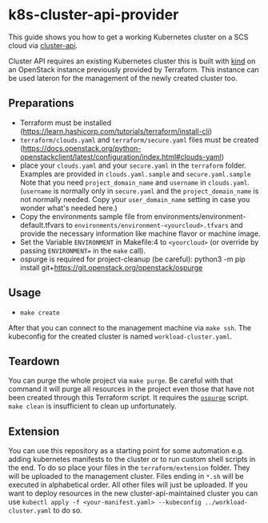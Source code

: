 # k8s-cluster-api-provider

This guide shows you how to get a working Kubernetes cluster on a SCS cloud
via [cluster-api](https://cluster-api.sigs.k8s.io/).

Cluster API requires an existing Kubernetes cluster this is built with [kind](https://kind.sigs.k8s.io/)
on an OpenStack instance previously provided by Terraform. This instance can be used lateron for the management
of the newly created cluster too.

## Preparations

* Terraform must be installed (https://learn.hashicorp.com/tutorials/terraform/install-cli)
* ``terraform/clouds.yaml`` and ``terraform/secure.yaml`` files must be created
  (https://docs.openstack.org/python-openstackclient/latest/configuration/index.html#clouds-yaml)
* place your ``clouds.yaml`` and your ``secure.yaml`` in the ``terraform`` folder. Examples are
  provided in ``clouds.yaml.sample`` and ``secure.yaml.sample``
  Note that you need ``project_domain_name`` and ``username`` in ``clouds.yaml``.
  (``username`` is normally only in ``secure.yaml`` and the ``project_domain_name`` is not
  normally needed. Copy your ``user_domain_name`` setting in case you wonder what's needed here.)
* Copy the environments sample file from environments/environment-default.tfvars to
  ``environments/environment-<yourcloud>.tfvars`` and provide the necessary information like
  machine flavor or machine image.
* Set the Variable ``ENVIRONMENT`` in Makefile:4 to ``<yourcloud>`` (or override by passing
  ``ENVIRONMENT=`` in the ``make`` call).
*  ospurge is required for project-cleanup (be careful): python3 -m pip install git+https://git.openstack.org/openstack/ospurge



## Usage

* ``make create``

After that you can connect to the management machine via ``make ssh``.  The kubeconfig for the
created cluster is named ``workload-cluster.yaml``.

## Teardown

You can purge the whole project via ``make purge``. Be careful with that command it will purge
all resources in the project even those that have not been created through this Terraform script.
It requires the [``ospurge``](https://opendev.org/x/ospurge) script.
``make clean`` is insufficient to clean up unfortunately.

## Extension

You can use this repository as a starting point for some automation e.g. adding kubernetes manifests
to the cluster or to run custom shell scripts in the end. To do so place your files in the `terraform/extension` folder.
They will be uploaded to the management cluster. Files ending in ```*.sh``` will be executed in alphabetical
order. All other files will just be uploaded. If you want to deploy resources in the new cluster-api-maintained cluster
you can use `kubectl apply -f <your-manifest.yaml> --kubeconfig ../workload-cluster.yaml` to do so.

